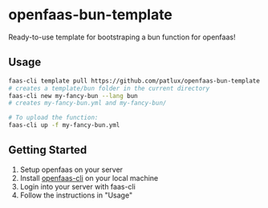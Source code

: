 # openfaas-bun-template

Ready-to-use template for bootstraping a bun function for openfaas!

## Usage

```sh
faas-cli template pull https://github.com/patlux/openfaas-bun-template
# creates a template/bun folder in the current directory
faas-cli new my-fancy-bun --lang bun
# creates my-fancy-bun.yml and my-fancy-bun/

# To upload the function:
faas-cli up -f my-fancy-bun.yml
```

## Getting Started

1. Setup openfaas on your server
2. Install [openfaas-cli](https://github.com/openfaas/faas-cli) on your local machine
3. Login into your server with faas-cli
4. Follow the instructions in "Usage"
